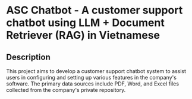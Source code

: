 ﻿# ASC Chatbot - A customer support chatbot using LLM + Document Retriever (RAG) in Vietnamese

## Description
This project aims to develop a customer support chatbot system to assist users in configuring and setting up various features in the company's software. The primary data sources include PDF, Word, and Excel files collected from the company's private repository.
